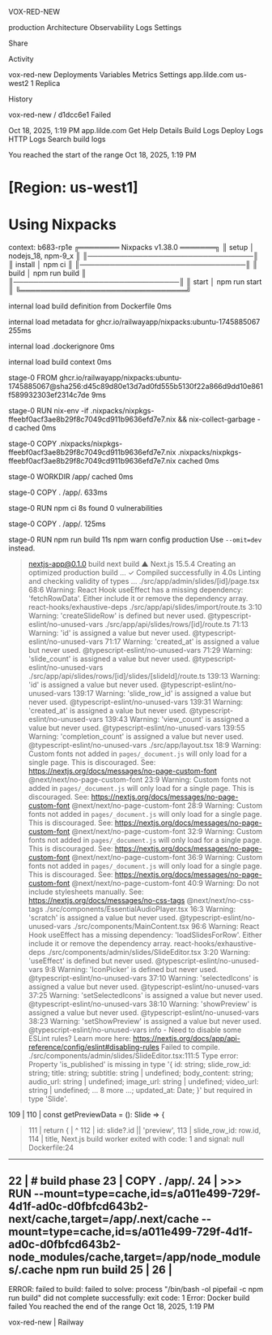 VOX-RED-NEW


production
Architecture
Observability
Logs
Settings

Share








Activity


vox-red-new
Deployments
Variables
Metrics
Settings
app.lilde.com
us-west2
1 Replica




History




















































vox-red-new
/
d1dcc6e1
Failed

Oct 18, 2025, 1:19 PM
app.lilde.com
Get Help
Details
Build Logs
Deploy Logs
HTTP Logs
Search build logs

You reached the start of the range
Oct 18, 2025, 1:19 PM
 
[Region: us-west1]
==============
Using Nixpacks
==============

context: b683-rp1e
╔════════ Nixpacks v1.38.0 ═══════╗
║ setup      │ nodejs_18, npm-9_x ║
║─────────────────────────────────║
║ install    │ npm ci             ║
║─────────────────────────────────║
║ build      │ npm run build      ║
║─────────────────────────────────║
║ start      │ npm run start      ║
╚═════════════════════════════════╝

internal
load build definition from Dockerfile
0ms

internal
load metadata for ghcr.io/railwayapp/nixpacks:ubuntu-1745885067
255ms

internal
load .dockerignore
0ms

internal
load build context
0ms

stage-0
FROM ghcr.io/railwayapp/nixpacks:ubuntu-1745885067@sha256:d45c89d80e13d7ad0fd555b5130f22a866d9dd10e861f589932303ef2314c7de
9ms

stage-0
RUN nix-env -if .nixpacks/nixpkgs-ffeebf0acf3ae8b29f8c7049cd911b9636efd7e7.nix && nix-collect-garbage -d cached
0ms

stage-0
COPY .nixpacks/nixpkgs-ffeebf0acf3ae8b29f8c7049cd911b9636efd7e7.nix .nixpacks/nixpkgs-ffeebf0acf3ae8b29f8c7049cd911b9636efd7e7.nix cached
0ms

stage-0
WORKDIR /app/ cached
0ms

stage-0
COPY . /app/.
633ms

stage-0
RUN npm ci
8s
found 0 vulnerabilities

stage-0
COPY . /app/.
125ms

stage-0
RUN npm run build
11s
npm warn config production Use `--omit=dev` instead.
> nextjs-app@0.1.0 build
> next build
   ▲ Next.js 15.5.4
   Creating an optimized production build ...
 ✓ Compiled successfully in 4.0s
   Linting and checking validity of types ...
./src/app/admin/slides/[id]/page.tsx
68:6  Warning: React Hook useEffect has a missing dependency: 'fetchRowData'. Either include it or remove the dependency array.  react-hooks/exhaustive-deps
./src/app/api/slides/import/route.ts
3:10  Warning: 'createSlideRow' is defined but never used.  @typescript-eslint/no-unused-vars
./src/app/api/slides/rows/[id]/route.ts
71:13  Warning: 'id' is assigned a value but never used.  @typescript-eslint/no-unused-vars
71:17  Warning: 'created_at' is assigned a value but never used.  @typescript-eslint/no-unused-vars
71:29  Warning: 'slide_count' is assigned a value but never used.  @typescript-eslint/no-unused-vars
./src/app/api/slides/rows/[id]/slides/[slideId]/route.ts
139:13  Warning: 'id' is assigned a value but never used.  @typescript-eslint/no-unused-vars
139:17  Warning: 'slide_row_id' is assigned a value but never used.  @typescript-eslint/no-unused-vars
139:31  Warning: 'created_at' is assigned a value but never used.  @typescript-eslint/no-unused-vars
139:43  Warning: 'view_count' is assigned a value but never used.  @typescript-eslint/no-unused-vars
139:55  Warning: 'completion_count' is assigned a value but never used.  @typescript-eslint/no-unused-vars
./src/app/layout.tsx
18:9  Warning: Custom fonts not added in `pages/_document.js` will only load for a single page. This is discouraged. See: https://nextjs.org/docs/messages/no-page-custom-font  @next/next/no-page-custom-font
23:9  Warning: Custom fonts not added in `pages/_document.js` will only load for a single page. This is discouraged. See: https://nextjs.org/docs/messages/no-page-custom-font  @next/next/no-page-custom-font
28:9  Warning: Custom fonts not added in `pages/_document.js` will only load for a single page. This is discouraged. See: https://nextjs.org/docs/messages/no-page-custom-font  @next/next/no-page-custom-font
32:9  Warning: Custom fonts not added in `pages/_document.js` will only load for a single page. This is discouraged. See: https://nextjs.org/docs/messages/no-page-custom-font  @next/next/no-page-custom-font
36:9  Warning: Custom fonts not added in `pages/_document.js` will only load for a single page. This is discouraged. See: https://nextjs.org/docs/messages/no-page-custom-font  @next/next/no-page-custom-font
40:9  Warning: Do not include stylesheets manually. See: https://nextjs.org/docs/messages/no-css-tags  @next/next/no-css-tags
./src/components/EssentialAudioPlayer.tsx
16:3  Warning: 'scratch' is assigned a value but never used.  @typescript-eslint/no-unused-vars
./src/components/MainContent.tsx
96:6  Warning: React Hook useEffect has a missing dependency: 'loadSlidesForRow'. Either include it or remove the dependency array.  react-hooks/exhaustive-deps
./src/components/admin/slides/SlideEditor.tsx
3:20  Warning: 'useEffect' is defined but never used.  @typescript-eslint/no-unused-vars
9:8  Warning: 'IconPicker' is defined but never used.  @typescript-eslint/no-unused-vars
37:10  Warning: 'selectedIcons' is assigned a value but never used.  @typescript-eslint/no-unused-vars
37:25  Warning: 'setSelectedIcons' is assigned a value but never used.  @typescript-eslint/no-unused-vars
38:10  Warning: 'showPreview' is assigned a value but never used.  @typescript-eslint/no-unused-vars
38:23  Warning: 'setShowPreview' is assigned a value but never used.  @typescript-eslint/no-unused-vars
info  - Need to disable some ESLint rules? Learn more here: https://nextjs.org/docs/app/api-reference/config/eslint#disabling-rules
Failed to compile.
./src/components/admin/slides/SlideEditor.tsx:111:5
Type error: Property 'is_published' is missing in type '{ id: string; slide_row_id: string; title: string; subtitle: string | undefined; body_content: string; audio_url: string | undefined; image_url: string | undefined; video_url: string | undefined; ... 8 more ...; updated_at: Date; }' but required in type 'Slide'.

  109 |
  110 |   const getPreviewData = (): Slide => {
> 111 |     return {
      |     ^
  112 |       id: slide?.id || 'preview',
  113 |       slide_row_id: row.id,
  114 |       title,
Next.js build worker exited with code: 1 and signal: null
Dockerfile:24
-------------------
22 |     # build phase
23 |     COPY . /app/.
24 | >>> RUN --mount=type=cache,id=s/a011e499-729f-4d1f-ad0c-d0fbfcd643b2-next/cache,target=/app/.next/cache --mount=type=cache,id=s/a011e499-729f-4d1f-ad0c-d0fbfcd643b2-node_modules/cache,target=/app/node_modules/.cache npm run build
25 |
26 |
-------------------
ERROR: failed to build: failed to solve: process "/bin/bash -ol pipefail -c npm run build" did not complete successfully: exit code: 1
Error: Docker build failed
You reached the end of the range
Oct 18, 2025, 1:19 PM


vox-red-new | Railway